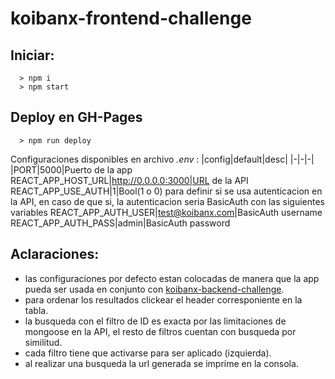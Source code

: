 # koibanx-frontend-challenge
## Iniciar:
```
  > npm i
  > npm start
```
## Deploy en GH-Pages
```
  > npm run deploy
```
Configuraciones disponibles en archivo *.env* :
|config|default|desc|
|-|-|-|
|PORT|5000|Puerto de la app
REACT_APP_HOST_URL|http://0.0.0.0:3000|URL de la API
REACT_APP_USE_AUTH|1|Bool(1 o 0) para definir si se usa autenticacion en la API, en caso de que si, la autenticacion seria BasicAuth con las siguientes variables
REACT_APP_AUTH_USER|test@koibanx.com|BasicAuth username
REACT_APP_AUTH_PASS|admin|BasicAuth password

## Aclaraciones:
- las configuraciones por defecto estan colocadas de manera que la app pueda ser usada en conjunto con [koibanx-backend-challenge](https://github.com/GuzhiRegem/koibanx-backend-challenge).
- para ordenar los resultados clickear el header corresponiente en la tabla.
- la busqueda con el filtro de ID es exacta por las limitaciones de mongoose en la API, el resto de filtros cuentan con busqueda por similitud.
- cada filtro tiene que activarse para ser aplicado (izquierda).
- al realizar una busqueda la url generada se imprime en la consola.